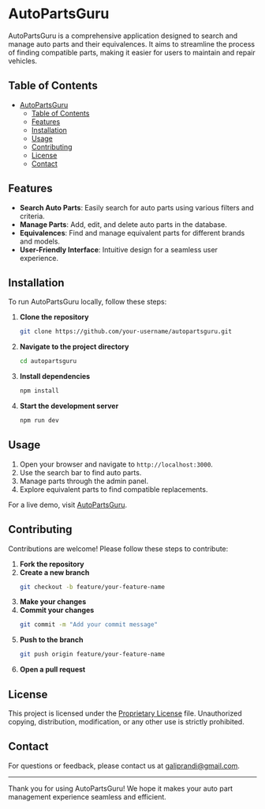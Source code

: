 # AutoPartsGuru

AutoPartsGuru is a comprehensive application designed to search and manage auto parts and their equivalences. It aims to streamline the process of finding compatible parts, making it easier for users to maintain and repair vehicles.

## Table of Contents

- [AutoPartsGuru](#autopartsguru)
  - [Table of Contents](#table-of-contents)
  - [Features](#features)
  - [Installation](#installation)
  - [Usage](#usage)
  - [Contributing](#contributing)
  - [License](#license)
  - [Contact](#contact)

## Features

- **Search Auto Parts**: Easily search for auto parts using various filters and criteria.
- **Manage Parts**: Add, edit, and delete auto parts in the database.
- **Equivalences**: Find and manage equivalent parts for different brands and models.
- **User-Friendly Interface**: Intuitive design for a seamless user experience.

## Installation

To run AutoPartsGuru locally, follow these steps:

1. **Clone the repository**
   ```bash
   git clone https://github.com/your-username/autopartsguru.git
   ```
2. **Navigate to the project directory**
   ```bash
   cd autopartsguru
   ```
3. **Install dependencies**
   ```bash
   npm install
   ```
4. **Start the development server**
   ```bash
   npm run dev
   ```

## Usage

1. Open your browser and navigate to `http://localhost:3000`.
2. Use the search bar to find auto parts.
3. Manage parts through the admin panel.
4. Explore equivalent parts to find compatible replacements.

For a live demo, visit [AutoPartsGuru](https://autopartsguru.vercel.app).

## Contributing

Contributions are welcome! Please follow these steps to contribute:

1. **Fork the repository**
2. **Create a new branch**
   ```bash
   git checkout -b feature/your-feature-name
   ```
3. **Make your changes**
4. **Commit your changes**
   ```bash
   git commit -m "Add your commit message"
   ```
5. **Push to the branch**
   ```bash
   git push origin feature/your-feature-name
   ```
6. **Open a pull request**

## License

This project is licensed under the [Proprietary License](LICENSE) file. Unauthorized copying, distribution, modification, or any other use is strictly prohibited.

## Contact

For questions or feedback, please contact us at [galiprandi@gmail.com](mailto:galiprandi@gmail.com).

---

Thank you for using AutoPartsGuru! We hope it makes your auto part management experience seamless and efficient.
